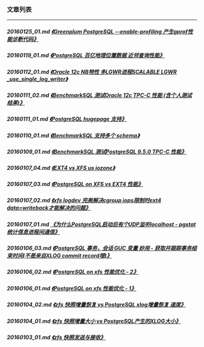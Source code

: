 ### 文章列表  
----  
##### 20160125_01.md   [《Greenplum PostgreSQL --enable-profiling 产生gprof性能诊断代码》](20160125_01.md)  
##### 20160119_01.md   [《PostgreSQL 百亿地理位置数据 近邻查询性能》](20160119_01.md)  
##### 20160112_01.md   [《Oracle 12c NB特性 多LGWR进程SCALABLE LGWR _use_single_log_writer》](20160112_01.md)  
##### 20160111_02.md   [《BenchmarkSQL 测试Oracle 12c TPC-C 性能 (含个人测试结果)》](20160111_02.md)  
##### 20160111_01.md   [《PostgreSQL hugepage 支持》](20160111_01.md)  
##### 20160110_01.md   [《BenchmarkSQL 支持多个 schema》](20160110_01.md)  
##### 20160109_01.md   [《BenchmarkSQL 测试PostgreSQL 9.5.0 TPC-C 性能》](20160109_01.md)  
##### 20160107_04.md   [《EXT4 vs XFS us iozone》](20160107_04.md)  
##### 20160107_03.md   [《PostgreSQL on XFS vs EXT4 性能》](20160107_03.md)  
##### 20160107_02.md   [《xfs logdev 完美解决cgroup iops限制时ext4 data=writeback才能解决的问题》](20160107_02.md)  
##### 20160107_01.md   [《为什么PostgreSQL启动后有个UDP监听localhost - pgstat统计信息进程间通信》](20160107_01.md)  
##### 20160106_03.md   [《PostgreSQL 事务，会话 GUC 变量 妙用 - 获取并跟踪事务结束时间(不是来自XLOG commit record哦)》](20160106_03.md)  
##### 20160106_02.md   [《PostgreSQL on xfs 性能优化 - 2》](20160106_02.md)  
##### 20160106_01.md   [《PostgreSQL on xfs 性能优化 - 1》](20160106_01.md)  
##### 20160104_02.md   [《zfs 快照增量恢复 vs PostgreSQL xlog增量恢复 速度》](20160104_02.md)  
##### 20160104_01.md   [《zfs 快照增量大小 vs PostgreSQL产生的XLOG大小》](20160104_01.md)  
##### 20160103_01.md   [《zfs 快照发送与接收》](20160103_01.md)  

